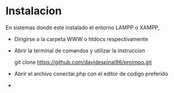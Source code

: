# Instalacion

En sistemas donde este instalado el entorno LAMPP o XAMPP, 

- Dirigirse a la carpeta WWW o htdocs respectivamente 

- Abrir la terminal de comandos y utilizar la instruccion 

  git clone https://github.com/davidespinal96/proimpo.git

- Abrir el archivo conectar.php con el editor de codigo preferido

- 
